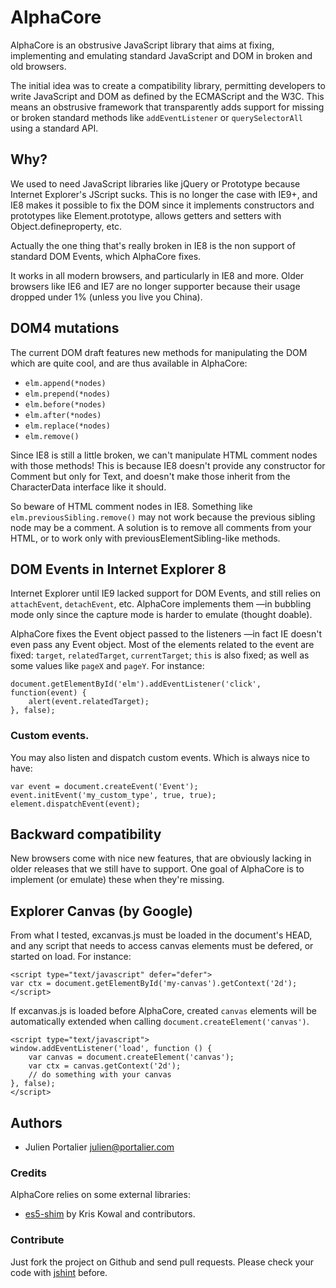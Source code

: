 # AlphaCore

AlphaCore is an obstrusive JavaScript library that aims at fixing, implementing
and emulating standard JavaScript and DOM in broken and old browsers.

The initial idea was to create a compatibility library, permitting developers
to write JavaScript and DOM as defined by the ECMAScript and the W3C. This means
an obstrusive framework that transparently adds support for missing or broken
standard methods like `addEventListener` or `querySelectorAll` using a
standard API.


## Why?

We used to need JavaScript libraries like jQuery or Prototype because Internet
Explorer's JScript sucks. This is no longer the case with IE9+, and IE8 makes it
possible to fix the DOM since it implements constructors and prototypes like
Element.prototype, allows getters and setters with Object.defineproperty, etc.

Actually the one thing that's really broken in IE8 is the non support of
standard DOM Events, which AlphaCore fixes.

It works in all modern browsers, and particularly in IE8 and more. Older
browsers like IE6 and IE7 are no longer supporter because their usage dropped
under 1% (unless you live you China).


## DOM4 mutations

The current DOM draft features new methods for manipulating the DOM which are
quite cool, and are thus available in AlphaCore:

  - `elm.append(*nodes)`
  - `elm.prepend(*nodes)`
  - `elm.before(*nodes)`
  - `elm.after(*nodes)`
  - `elm.replace(*nodes)`
  - `elm.remove()`

Since IE8 is still a little broken, we can't manipulate HTML comment nodes with
those methods! This is because IE8 doesn't provide any constructor for Comment
but only for Text, and doesn't make those inherit from the CharacterData
interface like it should.

So beware of HTML comment nodes in IE8. Something like `elm.previousSibling.remove()`
may not work because the previous sibling node may be a comment. A solution is
to remove all comments from your HTML, or to work only with
previousElementSibling-like methods.


## DOM Events in Internet Explorer 8

Internet Explorer until IE9 lacked support for DOM Events, and still relies
on `attachEvent`, `detachEvent`, etc. AlphaCore implements them —in bubbling
mode only since the capture mode is harder to emulate (thought doable).

AlphaCore fixes the Event object passed to the listeners —in fact IE doesn't
even pass any Event object. Most of the elements related to the event are fixed:
`target`, `relatedTarget`, `currentTarget`; `this` is also fixed; as well as
some values like `pageX` and `pageY`. For instance:

    document.getElementById('elm').addEventListener('click', function(event) {
        alert(event.relatedTarget);
    }, false);

### Custom events.

You may also listen and dispatch custom events. Which is always nice to have:

    var event = document.createEvent('Event');
    event.initEvent('my_custom_type', true, true);
    element.dispatchEvent(event);


## Backward compatibility

New browsers come with nice new features, that are obviously lacking in older
releases that we still have to support. One goal of AlphaCore is to implement
(or emulate) these when they're missing.


## Explorer Canvas (by Google)

From what I tested, excanvas.js must be loaded in the document's HEAD, and any
script that needs to access canvas elements must be defered, or started on
load. For instance:

    <script type="text/javascript" defer="defer">
    var ctx = document.getElementById('my-canvas').getContext('2d');
    </script>

If excanvas.js is loaded before AlphaCore, created `canvas` elements will be
automatically extended when calling `document.createElement('canvas')`.

    <script type="text/javascript">
    window.addEventListener('load', function () {
        var canvas = document.createElement('canvas');
        var ctx = canvas.getContext('2d');
        // do something with your canvas
    }, false);
    </script>


## Authors

- Julien Portalier <julien@portalier.com>

### Credits

AlphaCore relies on some external libraries:

- [es5-shim](https://github.com/kriskowal/es5-shim) by Kris Kowal and contributors.

### Contribute

Just fork the project on Github and send pull requests. Please check your code
with [jshint](http://www.jshint.com/about/) before.

